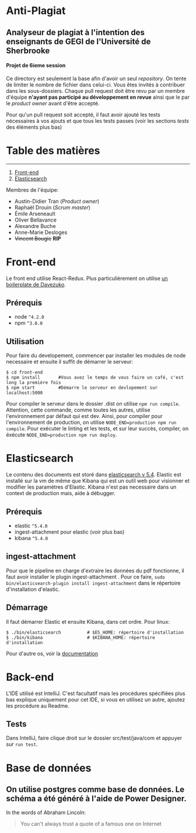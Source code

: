 # Anti-Plagiat
## Analyseur de plagiat à l'intention des enseignants de GEGI de l'Université de Sherbrooke
#### Projet de 6ieme session

Ce directory est seulement la base afin d'avoir un seul _repository_. On tente de limiter le nombre de fichier dans celui-ci. Vous êtes invités à contribuer dans les sous-dossiers.
Chaque pull request doit être revu par un membre d'équipe **n'ayant pas participé au développement en revue** ainsi que le par le _product owner_ avant d'être accepté.

Pour qu'un pull request soit accepté, il faut avoir ajouté les tests nécessaires à vos ajouts et que tous les tests passes (voir les sections _tests_ des éléments plus bas)

# Table des matières
-----------------
1. [Front-end](#Front-end)
1. [Elasticsearch](#Elasticsearch)

Membres de l'équipe:
- Austin-Didier Tran (_Product owner_)
- Raphaël Drouin (_Scrum master_)
- Émile Arseneault
- Oliver Bellavance
- Alexandre Buche
- Anne-Marie Desloges
- ~~Vincent Bougie~~ **RIP**

# Front-end
Le front end utilise React-Redux. Plus particulièrement on utilise [un boilerplate de Davezuko](https://github.com/davezuko/react-redux-starter-kit/tree/v2.0.0-alpha.1 "v2.0.0-alpha.1").
## Prérequis
* node `^4.2.0`
* npm `^3.0.0`

## Utilisation
Pour faire du developement, commencer par installer les modules de node necessaire et ensuite il suffit de démarrer le serveur:
```shell
$ cd front-end
$ npm install       #Vous avez le temps de vous faire un café, c'est long la première fois
$ npm start         #Démarre le serveur en devlopement sur localhost:5000
```

Pour compiler le serveur dans le dossier .dist on utilise `npm run compile`. Attention, cette commande, comme toutes les autres, utilise l'environnement par défaut qui est dev. Ainsi, pour compiler pour l'environnement de production, on utilise `NODE_END=production npm run compile`.
Pour exécuter le linting et les tests, et sur leur succès, compiler, on éxécute `NODE_END=production npm run deploy`.

# Elasticsearch
Le contenu des documents est storé dans [elasticsearch v 5.4](https://www.elastic.co/guide/en/elastic-stack/5.4/index.html).
Elastic est installé sur la vm de même que Kibana qui est un outil web pour visionner et modifier les paramètres d'Elastic. Kibana n'est pas necessaire dans un context de production mais, aide à débugger.
## Prérequis
* elastic `^5.4.0`
* ingest-attachment pour elastic (voir plus bas)
* kibana `^5.4.0`

## ingest-attachment
Pour que le pipeline en charge d'extraire les données du pdf fonctionne, il faut avoir installer le plugin ingest-attachment . Pour ce faire, `sudo bin/elasticsearch-plugin install ingest-attachment` dans le répertoire d'installation d'elastic.
## Démarrage
Il faut démarrer Elastic et ensuite Kibana, dans cet ordre. Pour linux:
```shell
$ ./bin/elasticsearch          # $ES_HOME: répertoire d'installation
$ ./bin/kibana                 # $KIBANA_HOME: répertoire d'installation
```
Pour d'autre os, voir la [documentation](https://www.elastic.co/guide/en/elastic-stack/5.4/installing-elastic-stack.html)

# Back-end
L'IDE utilisé est IntelliJ. C'est facultatif mais les procédures spécifiées plus bas explique uniquement pour cet IDE, si vous en utilisez un autre, ajoutez les procédure au Readme.

## Tests
Dans IntelliJ, faire clique droit sur le dossier src/test/java/com et appuyer sur `run test`.

# Base de données
On utilise postgres comme base de données. Le schéma a été généré à l'aide de
Power Designer. 
---
In the words of Abraham Lincoln:
> You can't always trust a quote of a famous one on Internet
